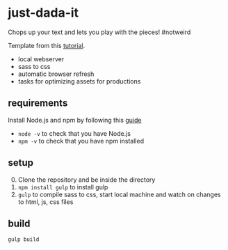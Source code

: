# just-dada-it
Chops up your text and lets you play with the pieces! #notweird

Template from this [tutorial](https://css-tricks.com/gulp-for-beginners/).
* local webserver
* sass to css
* automatic browser refresh
* tasks for optimizing assets for productions

## requirements
Install Node.js and npm by following this [guide](https://www.npmjs.com/get-npm)
* `node -v` to check that you have Node.js
* `npm -v` to check that you have npm installed

## setup
0. Clone the repository and be inside the directory
1. `npm install gulp` to install gulp
2. `gulp` to compile sass to css, start local machine and watch on changes to html, js, css files

## build
`gulp build`
